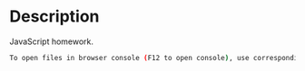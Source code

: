 # Description
JavaScript homework.
```bash
To open files in browser console (F12 to open console), use corresponding index.html file in selected week (savaite - eng: week) folder and select task from list to view.
```
